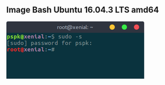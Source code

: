 ## Image Bash Ubuntu 16.04.3 LTS amd64

[![Aperçu](screenshots/bash-ubuntu.png)](https://github.com/PhineasPhreak/dotfiles/blob/master/screenshots/bash-ubuntu.png)
